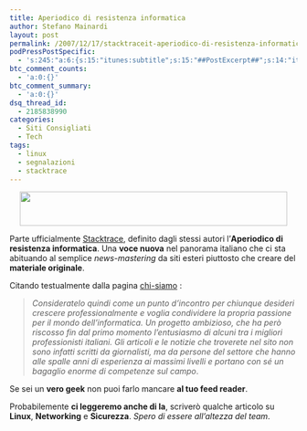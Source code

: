 ```yaml
---
title: Aperiodico di resistenza informatica
author: Stefano Mainardi
layout: post
permalink: /2007/12/17/stacktraceit-aperiodico-di-resistenza-informatica/
podPressPostSpecific:
  - 's:245:"a:6:{s:15:"itunes:subtitle";s:15:"##PostExcerpt##";s:14:"itunes:summary";s:15:"##PostExcerpt##";s:15:"itunes:keywords";s:17:"##WordPressCats##";s:13:"itunes:author";s:10:"##Global##";s:15:"itunes:explicit";s:2:"No";s:12:"itunes:block";s:2:"No";}";'
btc_comment_counts:
  - 'a:0:{}'
btc_comment_summary:
  - 'a:0:{}'
dsq_thread_id:
  - 2185838990
categories:
  - Siti Consigliati
  - Tech
tags:
  - linux
  - segnalazioni
  - stacktrace
---
```

<p style="text-align: center">
  <a href="http://stacktrace.it"><img src="http://stacktrace.it/site_media/banner/full-banner-1.gif" height="60" width="468" /></a>
</p>

Parte ufficialmente [Stacktrace][1], definito dagli stessi autori l&#8217;**Aperiodico di resistenza informatica**. Una **voce nuova** nel panorama italiano che ci sta abituando al semplice *news-mastering* da siti esteri piuttosto che creare del **materiale originale**.

Citando testualmente dalla pagina [chi-siamo][2] :

> *Consideratelo quindi come un punto d&#8217;incontro per chiunque desideri crescere professionalmente e voglia condividere la propria passione per il mondo dell&#8217;informatica. Un progetto ambizioso, che ha però riscosso fin dal primo momento l&#8217;entusiasmo di alcuni tra i migliori professionisti italiani. Gli articoli e le notizie che troverete nel sito non sono infatti scritti da giornalisti, ma da persone del settore che hanno alle spalle anni di esperienza ai massimi livelli e portano con sé un bagaglio enorme di competenze sul campo*.

Se sei un **vero geek** non puoi farlo mancare **al tuo feed reader**.

Probabilemente **ci leggeremo anche di la**, scriverò qualche articolo su **Linux**, **Networking** e **Sicurezza**. *Spero di essere all&#8217;altezza del team*.

 [1]: http://stacktrace.it/
 [2]: http://stacktrace.it/chi-siamo/